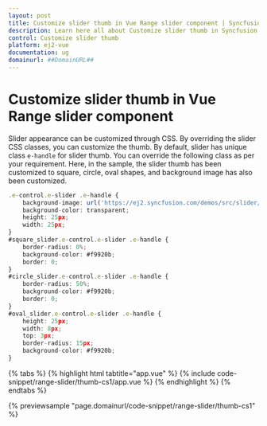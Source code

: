 ```yaml
---
layout: post
title: Customize slider thumb in Vue Range slider component | Syncfusion
description: Learn here all about Customize slider thumb in Syncfusion Vue Range slider component of Syncfusion Essential JS 2 and more.
control: Customize slider thumb 
platform: ej2-vue
documentation: ug
domainurl: ##DomainURL##
---
```


# Customize slider thumb in Vue Range slider component

Slider appearance can be customized through CSS. By overriding the slider CSS classes, you can customize the thumb. By default, slider has unique class `e-handle` for slider thumb. You can override the following class as per your requirement. Here, in the sample, the slider thumb has been customized to square, circle, oval shapes, and background image has also been customized.

```ts
.e-control.e-slider .e-handle {
    background-image: url('https://ej2.syncfusion.com/demos/src/slider/images/thumb.png');
    background-color: transparent;
    height: 25px;
    width: 25px;
}
#square_slider.e-control.e-slider .e-handle {
    border-radius: 0%;
    background-color: #f9920b;
    border: 0;
}
#circle_slider.e-control.e-slider .e-handle {
    border-radius: 50%;
    background-color: #f9920b;
    border: 0;
}
#oval_slider.e-control.e-slider .e-handle {
    height: 25px;
    width: 8px;
    top: 3px;
    border-radius: 15px;
    background-color: #f9920b;
}
```

{% tabs %}
{% highlight html tabtitle="app.vue" %}
{% include code-snippet/range-slider/thumb-cs1/app.vue %}
{% endhighlight %}
{% endtabs %}
        
{% previewsample "page.domainurl/code-snippet/range-slider/thumb-cs1" %}